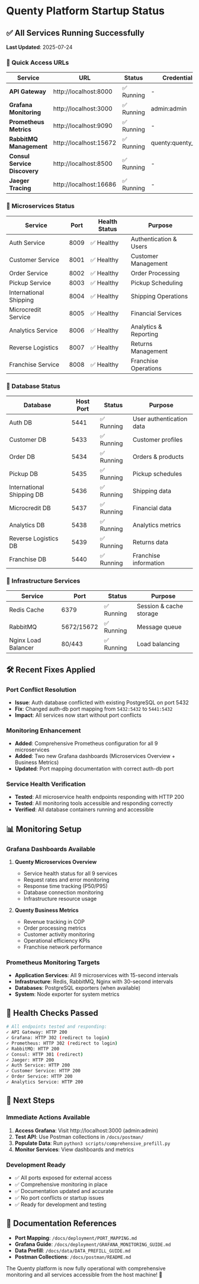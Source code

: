 # Quenty Platform Startup Status

## ✅ All Services Running Successfully

**Last Updated**: 2025-07-24

### 🚀 Quick Access URLs

| Service | URL | Status | Credentials |
|---------|-----|--------|-------------|
| **API Gateway** | http://localhost:8000 | ✅ Running | - |
| **Grafana Monitoring** | http://localhost:3000 | ✅ Running | admin:admin |
| **Prometheus Metrics** | http://localhost:9090 | ✅ Running | - |
| **RabbitMQ Management** | http://localhost:15672 | ✅ Running | quenty:quenty_pass |
| **Consul Service Discovery** | http://localhost:8500 | ✅ Running | - |
| **Jaeger Tracing** | http://localhost:16686 | ✅ Running | - |

### 🔧 Microservices Status

| Service | Port | Health Status | Purpose |
|---------|------|---------------|---------|
| Auth Service | 8009 | ✅ Healthy | Authentication & Users |
| Customer Service | 8001 | ✅ Healthy | Customer Management |
| Order Service | 8002 | ✅ Healthy | Order Processing |
| Pickup Service | 8003 | ✅ Healthy | Pickup Scheduling |
| International Shipping | 8004 | ✅ Healthy | Shipping Operations |
| Microcredit Service | 8005 | ✅ Healthy | Financial Services |
| Analytics Service | 8006 | ✅ Healthy | Analytics & Reporting |
| Reverse Logistics | 8007 | ✅ Healthy | Returns Management |
| Franchise Service | 8008 | ✅ Healthy | Franchise Operations |

### 💾 Database Status

| Database | Host Port | Status | Purpose |
|----------|-----------|--------|---------|
| Auth DB | 5441 | ✅ Running | User authentication data |
| Customer DB | 5433 | ✅ Running | Customer profiles |
| Order DB | 5434 | ✅ Running | Orders & products |
| Pickup DB | 5435 | ✅ Running | Pickup schedules |
| International Shipping DB | 5436 | ✅ Running | Shipping data |
| Microcredit DB | 5437 | ✅ Running | Financial data |
| Analytics DB | 5438 | ✅ Running | Analytics metrics |
| Reverse Logistics DB | 5439 | ✅ Running | Returns data |
| Franchise DB | 5440 | ✅ Running | Franchise information |

### 🔄 Infrastructure Services

| Service | Port | Status | Purpose |
|---------|------|--------|---------|
| Redis Cache | 6379 | ✅ Running | Session & cache storage |
| RabbitMQ | 5672/15672 | ✅ Running | Message queue |
| Nginx Load Balancer | 80/443 | ✅ Running | Load balancing |

## 🛠️ Recent Fixes Applied

### Port Conflict Resolution
- **Issue**: Auth database conflicted with existing PostgreSQL on port 5432
- **Fix**: Changed auth-db port mapping from `5432:5432` to `5441:5432`
- **Impact**: All services now start without port conflicts

### Monitoring Enhancement
- **Added**: Comprehensive Prometheus configuration for all 9 microservices
- **Added**: Two new Grafana dashboards (Microservices Overview + Business Metrics)
- **Updated**: Port mapping documentation with correct auth-db port

### Service Health Verification
- **Tested**: All microservice health endpoints responding with HTTP 200
- **Tested**: All monitoring tools accessible and responding correctly
- **Verified**: All database containers running and accessible

## 📊 Monitoring Setup

### Grafana Dashboards Available
1. **Quenty Microservices Overview**
   - Service health status for all 9 services
   - Request rates and error monitoring
   - Response time tracking (P50/P95)
   - Database connection monitoring
   - Infrastructure resource usage

2. **Quenty Business Metrics**
   - Revenue tracking in COP
   - Order processing metrics
   - Customer activity monitoring
   - Operational efficiency KPIs
   - Franchise network performance

### Prometheus Monitoring Targets
- **Application Services**: All 9 microservices with 15-second intervals
- **Infrastructure**: Redis, RabbitMQ, Nginx with 30-second intervals
- **Databases**: PostgreSQL exporters (when available)
- **System**: Node exporter for system metrics

## 🚨 Health Checks Passed

```bash
# All endpoints tested and responding:
✓ API Gateway: HTTP 200
✓ Grafana: HTTP 302 (redirect to login)
✓ Prometheus: HTTP 302 (redirect to login)
✓ RabbitMQ: HTTP 200
✓ Consul: HTTP 301 (redirect)
✓ Jaeger: HTTP 200
✓ Auth Service: HTTP 200
✓ Customer Service: HTTP 200
✓ Order Service: HTTP 200
✓ Analytics Service: HTTP 200
```

## 🎯 Next Steps

### Immediate Actions Available
1. **Access Grafana**: Visit http://localhost:3000 (admin:admin)
2. **Test API**: Use Postman collections in `/docs/postman/`
3. **Populate Data**: Run `python3 scripts/comprehensive_prefill.py`
4. **Monitor Services**: View dashboards and metrics

### Development Ready
- ✅ All ports exposed for external access
- ✅ Comprehensive monitoring in place
- ✅ Documentation updated and accurate
- ✅ No port conflicts or startup issues
- ✅ Ready for development and testing

## 📖 Documentation References

- **Port Mapping**: `/docs/deployment/PORT_MAPPING.md`
- **Grafana Guide**: `/docs/deployment/GRAFANA_MONITORING_GUIDE.md`
- **Data Prefill**: `/docs/data/DATA_PREFILL_GUIDE.md`
- **Postman Collections**: `/docs/postman/README.md`

The Quenty platform is now fully operational with comprehensive monitoring and all services accessible from the host machine! 🎉
